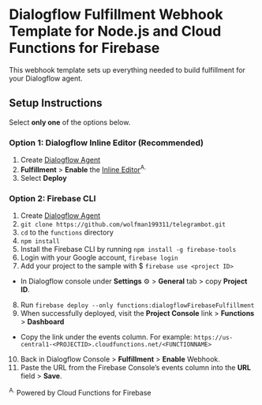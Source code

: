 # Dialogflow Fulfillment Webhook Template for Node.js and Cloud Functions for Firebase

This webhook template sets up everything needed to build fulfillment for your Dialogflow agent.

## Setup Instructions
Select **only one** of the options below.

### Option 1: Dialogflow Inline Editor (Recommended)
1. Create [Dialogflow Agent](https://console.dialogflow.com/)
2. **Fulfillment** > **Enable** the [Inline Editor](https://dialogflow.com/docs/fulfillment#cloud_functions_for_firebase)<sup>A.</sup>
3. Select **Deploy**

### Option 2: Firebase CLI
1. Create [Dialogflow Agent](https://console.dialogflow.com/)
2. `git clone https://github.com/wolfman199311/telegrambot.git`
3. `cd` to the `functions` directory
4. `npm install`
5. Install the Firebase CLI by running `npm install -g firebase-tools`
6. Login with your Google account, `firebase login`
7. Add your project to the sample with $ `firebase use <project ID>`
  + In Dialogflow console under **Settings** ⚙ > **General** tab > copy **Project ID**.
8. Run `firebase deploy --only functions:dialogflowFirebaseFulfillment`
9. When successfully deployed, visit the **Project Console** link > **Functions** > **Dashboard**
  + Copy the link under the events column. For example: `https://us-central1-<PROJECTID>.cloudfunctions.net/<FUNCTIONNAME>`
10. Back in Dialogflow Console > **Fulfillment** > **Enable** Webhook.
11. Paste the URL from the Firebase Console’s events column into the **URL** field > **Save**.

<sup>A.</sup> Powered by Cloud Functions for Firebase





